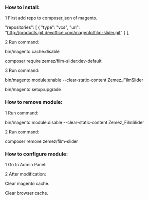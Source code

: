 ### How to install:

1 First add repo to composer.json of magento.

"repositories": [
        {
            "type": "vcs",
            "url": "http://products.git.devoffice.com/magento/film-slider.git"
        }
    ],

2 Run command:

bin/magento cache:disable

composer require zemez/film-slider:dev-default

3 Run command:

bin/magento module:enable --clear-static-content Zemez_FilmSlider

bin/magento setup:upgrade


### How to remove module:

1 Run command:

bin/magento module:disable --clear-static-content Zemez_FilmSlider

2 Run command:

composer remove zemez/film-slider

### How to configure module:

1 Go to Admin Panel:

2 After modification:

Clear magento cache.

Clear browser cache.